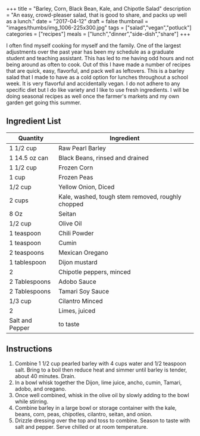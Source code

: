 +++
title = "Barley, Corn, Black Bean, Kale, and Chipotle Salad"
description = "An easy, crowd-pleaser salad, that is good to share, and packs up well as a lunch."
date = "2017-04-12"
draft = false
thumbnail = "images/thumbs/img_1006-225x300.jpg"
tags = ["salad","vegan","potluck"]
categories = ["recipes"]
meals = ["lunch","dinner","side-dish","share"]
+++

I often find myself cooking for myself and the family. One of the largest adjustments over the past year has been my schedule as a graduate student and teaching assistant. This has led to me having odd hours and not being around as often to cook. Out of this I have made a number of recipes that are quick, easy, flavorful, and pack well as leftovers. This is a barley salad that I made to have as a cold option for lunches throughout a school week. It is very flavorful and accidentally vegan. I do not adhere to any specific diet but I do like variety and I like to use fresh ingredients. I will be doing seasonal recipes as well once the farmer's markets and my own garden get going this summer.

## Ingredient List
Quantity | Ingredient
----|----
1 1/2 cup | Raw Pearl Barley
1 14.5 oz can | Black Beans, rinsed and drained
1 1/2 cup | Frozen Corn
1 cup | Frozen Peas
1/2 cup | Yellow Onion, Diced
2 cups | Kale, washed, tough stem removed, roughly chopped
8 Oz | Seitan
1/2 cup | Olive Oil
1 teaspoon | Chili Powder
1 teaspoon | Cumin
2 teaspoons | Mexican Oregano
1 tablespoon | Dijon mustard
2 | Chipotle peppers, minced
2 Tablespoons | Adobo Sauce
2 Tablespoons | Tamari Soy Sauce
1/3 cup | Cilantro Minced
2 | Limes, juiced
Salt and Pepper | to taste

## Instructions
1. Combine 1 1/2 cup pearled barley with 4 cups water and 1/2 teaspoon salt. Bring to a boil then reduce heat and simmer until barley is tender, about 40 minutes. Drain.
2. In a bowl whisk together the Dijon, lime juice, ancho, cumin, Tamari, adobo, and oregano.
3. Once well combined, whisk in the olive oil by slowly adding to the bowl while stirring.
4. Combine barley in a large bowl or storage container with the kale, beans, corn, peas, chipotles, cilantro, seitan, and onion.
5. Drizzle dressing over the top and toss to combine. Season to taste with salt and pepper. Serve chilled or at room temperature.
